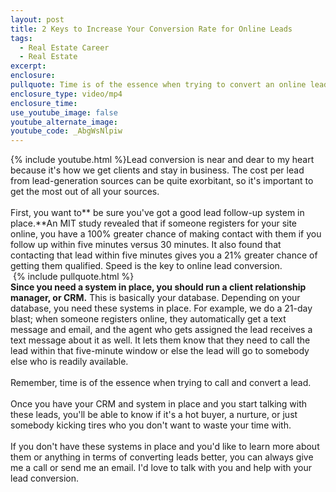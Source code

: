 ```yaml
---
layout: post
title: 2 Keys to Increase Your Conversion Rate for Online Leads
tags:
  - Real Estate Career
  - Real Estate
excerpt:
enclosure:
pullquote: Time is of the essence when trying to convert an online lead.
enclosure_type: video/mp4
enclosure_time:
use_youtube_image: false
youtube_alternate_image:
youtube_code: _AbgWsNlpiw
---
```



{% include youtube.html %}Lead conversion is near and dear to my heart because it's how we get clients and stay in business. The cost per lead from lead-generation sources can be quite exorbitant, so it's important to get the most out of all your sources.
<br>&nbsp;
<br>First, you want to** be sure you've got a good lead follow-up system in place.**An MIT study revealed that if someone registers for your site online, you have a 100% greater chance of making contact with them if you follow up within five minutes versus 30 minutes. It also found that contacting that lead within five minutes gives you a 21% greater chance of getting them qualified. Speed is the key to online lead conversion.
<br>&nbsp;{% include pullquote.html %}
<br>**Since you need a system in place, you should run a client relationship manager, or CRM.** This is basically your database. Depending on your database, you need these systems in place. For example, we do a 21-day blast; when someone registers online, they automatically get a text message and email, and the agent who gets assigned the lead receives a text message about it as well. It lets them know that they need to call the lead within that five-minute window or else the lead will go to somebody else who is readily available.&nbsp;
<br>&nbsp;
<br>Remember, time is of the essence when trying to call and convert a lead.&nbsp;
<br>&nbsp;
<br>Once you have your CRM and system in place and you start talking with these leads, you'll be able to know if it's a hot buyer, a nurture, or just somebody kicking tires who you don't want to waste your time with.&nbsp;
<br>&nbsp;
<br>If you don't have these systems in place and you'd like to learn more about them or anything in terms of converting leads better, you can always give me a call or send me an email. I'd love to talk with you and help with your lead conversion.